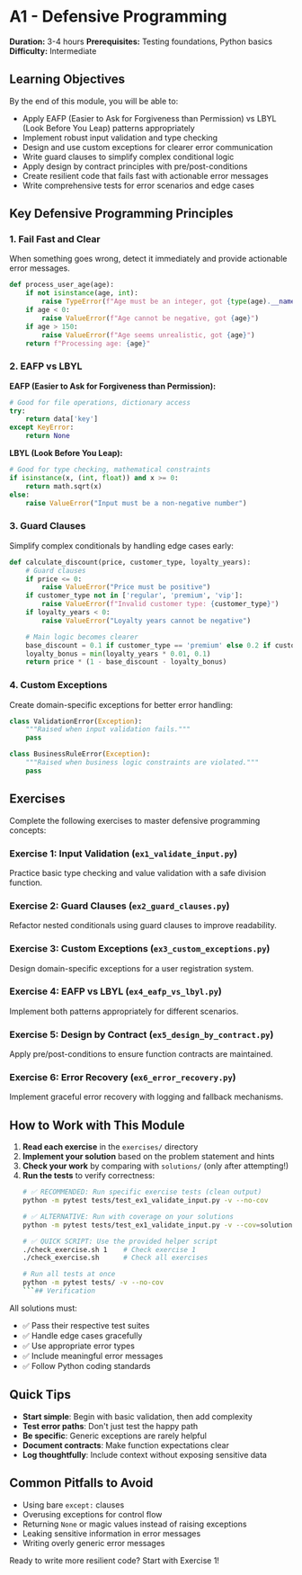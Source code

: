 # A1 - Defensive Programming

**Duration:** 3-4 hours
**Prerequisites:** Testing foundations, Python basics
**Difficulty:** Intermediate

## Learning Objectives

By the end of this module, you will be able to:

- Apply EAFP (Easier to Ask for Forgiveness than Permission) vs LBYL (Look Before You Leap) patterns appropriately
- Implement robust input validation and type checking
- Design and use custom exceptions for clearer error communication
- Write guard clauses to simplify complex conditional logic
- Apply design by contract principles with pre/post-conditions
- Create resilient code that fails fast with actionable error messages
- Write comprehensive tests for error scenarios and edge cases

## Key Defensive Programming Principles

### 1. Fail Fast and Clear
When something goes wrong, detect it immediately and provide actionable error messages.

```python
def process_user_age(age):
    if not isinstance(age, int):
        raise TypeError(f"Age must be an integer, got {type(age).__name__}")
    if age < 0:
        raise ValueError(f"Age cannot be negative, got {age}")
    if age > 150:
        raise ValueError(f"Age seems unrealistic, got {age}")
    return f"Processing age: {age}"
```

### 2. EAFP vs LBYL

**EAFP (Easier to Ask for Forgiveness than Permission):**
```python
# Good for file operations, dictionary access
try:
    return data['key']
except KeyError:
    return None
```

**LBYL (Look Before You Leap):**
```python
# Good for type checking, mathematical constraints
if isinstance(x, (int, float)) and x >= 0:
    return math.sqrt(x)
else:
    raise ValueError("Input must be a non-negative number")
```

### 3. Guard Clauses
Simplify complex conditionals by handling edge cases early:

```python
def calculate_discount(price, customer_type, loyalty_years):
    # Guard clauses
    if price <= 0:
        raise ValueError("Price must be positive")
    if customer_type not in ['regular', 'premium', 'vip']:
        raise ValueError(f"Invalid customer type: {customer_type}")
    if loyalty_years < 0:
        raise ValueError("Loyalty years cannot be negative")

    # Main logic becomes clearer
    base_discount = 0.1 if customer_type == 'premium' else 0.2 if customer_type == 'vip' else 0
    loyalty_bonus = min(loyalty_years * 0.01, 0.1)
    return price * (1 - base_discount - loyalty_bonus)
```

### 4. Custom Exceptions
Create domain-specific exceptions for better error handling:

```python
class ValidationError(Exception):
    """Raised when input validation fails."""
    pass

class BusinessRuleError(Exception):
    """Raised when business logic constraints are violated."""
    pass
```

## Exercises

Complete the following exercises to master defensive programming concepts:

### Exercise 1: Input Validation (`ex1_validate_input.py`)
Practice basic type checking and value validation with a safe division function.

### Exercise 2: Guard Clauses (`ex2_guard_clauses.py`)
Refactor nested conditionals using guard clauses to improve readability.

### Exercise 3: Custom Exceptions (`ex3_custom_exceptions.py`)
Design domain-specific exceptions for a user registration system.

### Exercise 4: EAFP vs LBYL (`ex4_eafp_vs_lbyl.py`)
Implement both patterns appropriately for different scenarios.

### Exercise 5: Design by Contract (`ex5_design_by_contract.py`)
Apply pre/post-conditions to ensure function contracts are maintained.

### Exercise 6: Error Recovery (`ex6_error_recovery.py`)
Implement graceful error recovery with logging and fallback mechanisms.

## How to Work with This Module

1. **Read each exercise** in the `exercises/` directory
2. **Implement your solution** based on the problem statement and hints
3. **Check your work** by comparing with `solutions/` (only after attempting!)
4. **Run the tests** to verify correctness:
   ```bash
   # ✅ RECOMMENDED: Run specific exercise tests (clean output)
   python -m pytest tests/test_ex1_validate_input.py -v --no-cov

   # ✅ ALTERNATIVE: Run with coverage on your solutions
   python -m pytest tests/test_ex1_validate_input.py -v --cov=solutions --cov-fail-under=0

   # ✅ QUICK SCRIPT: Use the provided helper script
   ./check_exercise.sh 1    # Check exercise 1
   ./check_exercise.sh      # Check all exercises

   # Run all tests at once
   python -m pytest tests/ -v --no-cov
   ```## Verification

All solutions must:
- ✅ Pass their respective test suites
- ✅ Handle edge cases gracefully
- ✅ Use appropriate error types
- ✅ Include meaningful error messages
- ✅ Follow Python coding standards

## Quick Tips

- **Start simple**: Begin with basic validation, then add complexity
- **Test error paths**: Don't just test the happy path
- **Be specific**: Generic exceptions are rarely helpful
- **Document contracts**: Make function expectations clear
- **Log thoughtfully**: Include context without exposing sensitive data

## Common Pitfalls to Avoid

- Using bare `except:` clauses
- Overusing exceptions for control flow
- Returning `None` or magic values instead of raising exceptions
- Leaking sensitive information in error messages
- Writing overly generic error messages

Ready to write more resilient code? Start with Exercise 1!
